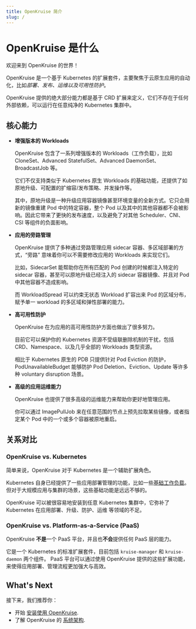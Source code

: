 ```yaml
---
title: OpenKruise 简介
slug: /
---
```


# OpenKruise 是什么

欢迎来到 OpenKruise 的世界！

OpenKruise 是一个基于 Kubernetes 的扩展套件，主要聚焦于云原生应用的自动化，比如*部署、发布、运维以及可用性防护*。

OpenKruise 提供的绝大部分能力都是基于 CRD 扩展来定义，它们不存在于任何外部依赖，可以运行在任意纯净的 Kubernetes 集群中。

## 核心能力

- **增强版本的 Workloads**

    OpenKruise 包含了一系列增强版本的 Workloads（工作负载），比如 CloneSet、Advanced StatefulSet、Advanced DaemonSet、BroadcastJob 等。

    它们不仅支持类似于 Kubernetes 原生 Workloads 的基础功能，还提供了如原地升级、可配置的扩缩容/发布策略、并发操作等。

    其中，原地升级是一种升级应用容器镜像甚至环境变量的全新方式。它只会用新的镜像重建 Pod 中的特定容器，整个 Pod 以及其中的其他容器都不会被影响。因此它带来了更快的发布速度，以及避免了对其他 Scheduler、CNI、CSI 等组件的负面影响。

- **应用的旁路管理**

    OpenKruise 提供了多种通过旁路管理应用 sidecar 容器、多区域部署的方式，“旁路” 意味着你可以不需要修改应用的 Workloads 来实现它们。

    比如，SidecarSet 能帮助你在所有匹配的 Pod 创建的时候都注入特定的 sidecar 容器，甚至可以原地升级已经注入的 sidecar 容器镜像、并且对 Pod 中其他容器不造成影响。

    而 WorkloadSpread 可以约束无状态 Workload 扩容出来 Pod 的区域分布，赋予单一 workload 的多区域和弹性部署的能力。

- **高可用性防护**

    OpenKruise 在为应用的高可用性防护方面也做出了很多努力。

    目前它可以保护你的 Kubernetes 资源不受级联删除机制的干扰，包括 CRD、Namespace、以及几乎全部的 Workloads 类型资源。

    相比于 Kubernetes 原生的 PDB 只提供针对 Pod Eviction 的防护，PodUnavailableBudget 能够防护 Pod Deletion、Eviction、Update 等许多种 voluntary disruption 场景。

- **高级的应用运维能力**

    OpenKruise 也提供了很多高级的运维能力来帮助你更好地管理应用。

    你可以通过 ImagePullJob 来在任意范围的节点上预先拉取某些镜像，或者指定某个 Pod 中的一个或多个容器被原地重启。

## 关系对比

### OpenKruise vs. Kubernetes

简单来说，OpenKruise 对于 Kubernetes 是一个辅助扩展角色。

Kubernetes 自身已经提供了一些应用部署管理的功能，比如一些[基础工作负载](https://kubernetes.io/docs/concepts/workloads/)。
但对于大规模应用与集群的场景，这些基础功能是远远不够的。

OpenKruise 可以被很容易地安装到任意 Kubernetes 集群中，它弥补了 Kubernetes 在应用部署、升级、防护、运维 等领域的不足。

### OpenKruise vs. Platform-as-a-Service (PaaS)

OpenKruise **不是**一个 PaaS 平台，并且也**不会**提供任何 PaaS 层的能力。

它是一个 Kubernetes 的标准扩展套件，目前包括 `kruise-manager` 和 `kruise-daemon` 两个组件。
PaaS 平台可以通过使用 OpenKruise 提供的这些扩展功能，来使得应用部署、管理流程更加强大与高效。

## What's Next

接下来，我们推荐你：

- 开始 [安装使用 OpenKruise](./docs/installation).
- 了解 OpenKruise 的 [系统架构](./docs/core-concepts/architecture).
